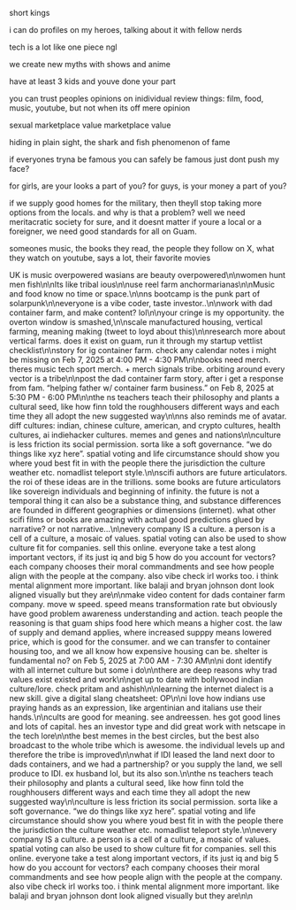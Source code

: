 short kings

i can do profiles on my heroes, talking about it with fellow nerds

tech is a lot like one piece ngl

we create new myths with shows and anime

have at least 3 kids and youve done your part

you can trust peoples opinions on inidividual review things: film, food, music, youtube, but not when its off mere opinion

sexual marketplace value
marketplace value

hiding in plain sight, the shark and fish phenomenon of fame

if everyones tryna be famous you can safely be famous just dont push my face?

for girls, are your looks a part of you?
for guys, is your money a part of you?

if we supply good homes for the military, then theyll stop taking more options from the locals. and why is that a problem? well we need meritacratic society for sure, and it doesnt matter if youre a local or a foreigner, we need good standards for all on Guam.

someones music, the books they read, the people they follow on X, what they watch on youtube, says a lot, their favorite movies

UK is music overpowered wasians are beauty overpowered\n\nwomen hunt men fish\n\nIts like tribal ious\n\nuse reel farm anchormarianas\n\nMusic and food know no time or space.\n\nns bootcamp is the punk part of solarpunk\n\neveryone is a vibe coder, taste investor..\n\nwork with dad container farm, and make content? lol\n\nyour cringe is my opportunity. the overton window is smashed,\n\nscale manufactured housing, vertical farming, meaning making (tweet to loyd about this)\n\nresearch more about vertical farms. does it exist on guam, run it through my startup vettlist checklist\n\nstory for ig container farm. check any calendar notes i might be missing on Feb 7, 2025 at 4:00 PM - 4:30 PM\n\nbooks need merch. theres music tech sport merch. + merch signals tribe. orbiting around every vector is a tribe\n\npost the dad container farm story, after i get a response from fam. “helping father w/ container farm business.” on Feb 8, 2025 at 5:30 PM - 6:00 PM\n\nthe ns teachers teach their philosophy and plants a cultural seed, like how finn told the roughhousers different ways and each time they all adopt the new suggested way\n\nns also reminds me of avatar. diff cultures: indian, chinese culture, american, and crypto cultures, health cultures, ai indiehacker cultures. memes and genes and nations\n\nculture is less friction its social permission. sorta like a soft governance. “we do things like xyz here”. spatial voting and life circumstance should show you where youd best fit in with the people there the jurisdiction the culture weather etc. nomadlist teleport style.\n\nscifi authors are future articulators. the roi of these ideas are in the trillions. some books are future articulators like sovereign individuals and beginning of infinity. the future is not a temporal thing it can also be a substance thing, and substance differences are founded in different geographies or dimensions (internet). what other scifi films or books are amazing with actual good predictions glued by narrative? or not narrative...\n\nevery company IS a culture. a person is a cell of a culture, a mosaic of values. spatial voting can also be used to show culture fit for companies. sell this online. everyone take a test along important vectors, if its just iq and big 5 how do you account for vectors? each company chooses their moral commandments and see how people align with the people at the company. also vibe check irl works too. i think mental alignment more important. like balaji and bryan johnson dont look aligned visually but they are\n\nmake video content for dads container farm company. move w speed. speed means transformation rate but obviously have good problem awareness understanding and action. teach people the reasoning is that guam ships food here which means a higher cost. the law of supply and demand applies, where increased supppy means lowered price, which is good for the consumer. and we can transfer to container housing too, and we all know how expensive housing can be. shelter is fundamental no? on Feb 5, 2025 at 7:00 AM - 7:30 AM\n\ni dont identify with all internet culture but some i do\n\nthere are deep reasons why trad values exist existed and work\n\nget up to date with bollywood indian culture/lore. check pritam and ashish\n\nlearning the internet dialect is a new skill. give a digital slang cheatsheet: OP\n\ni love how indians use praying hands as an expression, like argentinian and italians use their hands.\n\ncults are good for meaning. see andreessen. hes got good lines and lots of capital. hes an investor type and did great work with netscape in the tech lore\n\nthe best memes in the best circles, but the best also broadcast to the whole tribe which is awesome. the individual levels up and therefore the tribe is improved\n\nwhat if IDI leased the land next door to dads containers, and we had a partnership? or you supply the land, we sell produce to IDI. ex husband lol, but its also son.\n\nthe ns teachers teach their philosophy and plants a cultural seed, like how finn told the roughhousers different ways and each time they all adopt the new suggested way\n\nculture is less friction its social permission. sorta like a soft governance. “we do things like xyz here”. spatial voting and life circumstance should show you where youd best fit in with the people there the jurisdiction the culture weather etc. nomadlist teleport style.\n\nevery company IS a culture. a person is a cell of a culture, a mosaic of values. spatial voting can also be used to show culture fit for companies. sell this online. everyone take a test along important vectors, if its just iq and big 5 how do you account for vectors? each company chooses their moral commandments and see how people align with the people at the company. also vibe check irl works too. i think mental alignment more important. like balaji and bryan johnson dont look aligned visually but they are\n\n